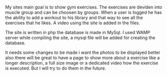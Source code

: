 My sites main goal is to show gym exercises. The exercises are deviden into muscle group and can be choosen by groups. 
When a user is logged he has the ability to add a workout to his library and that way to see all the exercises that he likes.
A video using the site is added in the files.

The site is written in php the database is made in MySql. I used WAMP server while compiling the site, a mysql file will be added for creating the database.

It needs some changes to be made i want the photos to be displayed better also there will be great to have a page to show more about a exercise like a longer description, a full size image or a dedicated video how the exercise is executed. But I will try to do them in the future.
